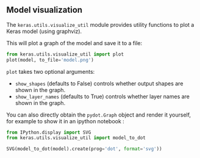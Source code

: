 
## Model visualization

The `keras.utils.visualize_util` module provides utility functions to plot
a Keras model (using graphviz).

This will plot a graph of the model and save it to a file:
```python
from keras.utils.visualize_util import plot
plot(model, to_file='model.png')
```

`plot` takes two optional arguments:

- `show_shapes` (defaults to False) controls whether output shapes are shown in the graph.
- `show_layer_names` (defaults to True) controls whether layer names are shown in the graph.

You can also directly obtain the `pydot.Graph` object and render it yourself,
for example to show it in an ipython notebook :
```python
from IPython.display import SVG
from keras.utils.visualize_util import model_to_dot

SVG(model_to_dot(model).create(prog='dot', format='svg'))
```
